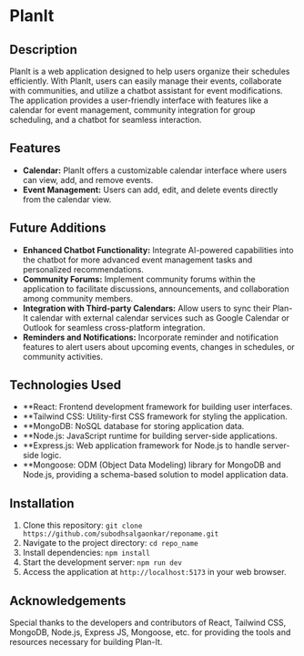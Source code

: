 # PlanIt

## Description
PlanIt is a web application designed to help users organize their schedules efficiently. With PlanIt, users can easily manage their events, collaborate with communities, and utilize a chatbot assistant for event modifications. The application provides a user-friendly interface with features like a calendar for event management, community integration for group scheduling, and a chatbot for seamless interaction.

## Features
- **Calendar:** PlanIt offers a customizable calendar interface where users can view, add, and remove events.
- **Event Management:** Users can add, edit, and delete events directly from the calendar view.

## Future Additions
- **Enhanced Chatbot Functionality:** Integrate AI-powered capabilities into the chatbot for more advanced event management tasks and personalized recommendations.
- **Community Forums:** Implement community forums within the application to facilitate discussions, announcements, and collaboration among community members.
- **Integration with Third-party Calendars:** Allow users to sync their Plan-It calendar with external calendar services such as Google Calendar or Outlook for seamless cross-platform integration.
- **Reminders and Notifications:** Incorporate reminder and notification features to alert users about upcoming events, changes in schedules, or community activities.

## Technologies Used
- **React: Frontend development framework for building user interfaces.
- **Tailwind CSS: Utility-first CSS framework for styling the application.
- **MongoDB: NoSQL database for storing application data.
- **Node.js: JavaScript runtime for building server-side applications.
- **Express.js: Web application framework for Node.js to handle server-side logic.
- **Mongoose: ODM (Object Data Modeling) library for MongoDB and Node.js, providing a schema-based solution to model application data.

## Installation
1. Clone this repository: `git clone https://github.com/subodhsalgaonkar/reponame.git`
2. Navigate to the project directory: `cd repo_name`
3. Install dependencies: `npm install`
4. Start the development server: `npm run dev`
5. Access the application at `http://localhost:5173` in your web browser.

## Acknowledgements
Special thanks to the developers and contributors of React, Tailwind CSS, MongoDB, Node.js, Express JS, Mongoose, etc. for providing the tools and resources necessary for building Plan-It.
